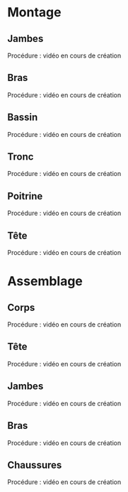 # Montage

## Jambes

Procédure : vidéo en cours de création

## Bras

Procédure : vidéo en cours de création

## Bassin

Procédure : vidéo en cours de création

## Tronc

Procédure : vidéo en cours de création

## Poitrine

Procédure : vidéo en cours de création

## Tête

Procédure : vidéo en cours de création

# Assemblage

## Corps

Procédure : vidéo en cours de création

## Tête

Procédure : vidéo en cours de création

## Jambes

Procédure : vidéo en cours de création

## Bras

Procédure : vidéo en cours de création

## Chaussures

Procédure : vidéo en cours de création
